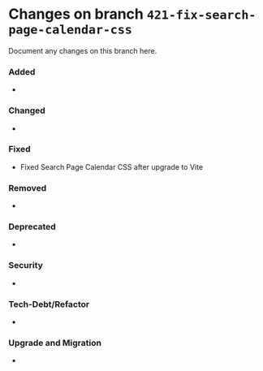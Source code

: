 # Changes on branch `421-fix-search-page-calendar-css`
Document any changes on this branch here.
### Added
- 

### Changed
- 

### Fixed
- Fixed Search Page Calendar CSS after upgrade to Vite 

### Removed
- 

### Deprecated
- 

### Security
- 

### Tech-Debt/Refactor
- 

### Upgrade and Migration
- 
